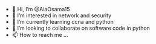 - 👋 Hi, I’m @AiaOsama15
- 👀 I’m interested in network and security
- 🌱 I’m currently learning ccna and python
- 💞️ I’m looking to collaborate on software code in python
- 📫 How to reach me ...

<!---
AiaOsama15/AiaOsama15 is a ✨ special ✨ repository because its `README.md` (this file) appears on your GitHub profile.
You can click the Preview link to take a look at your changes.
--->

